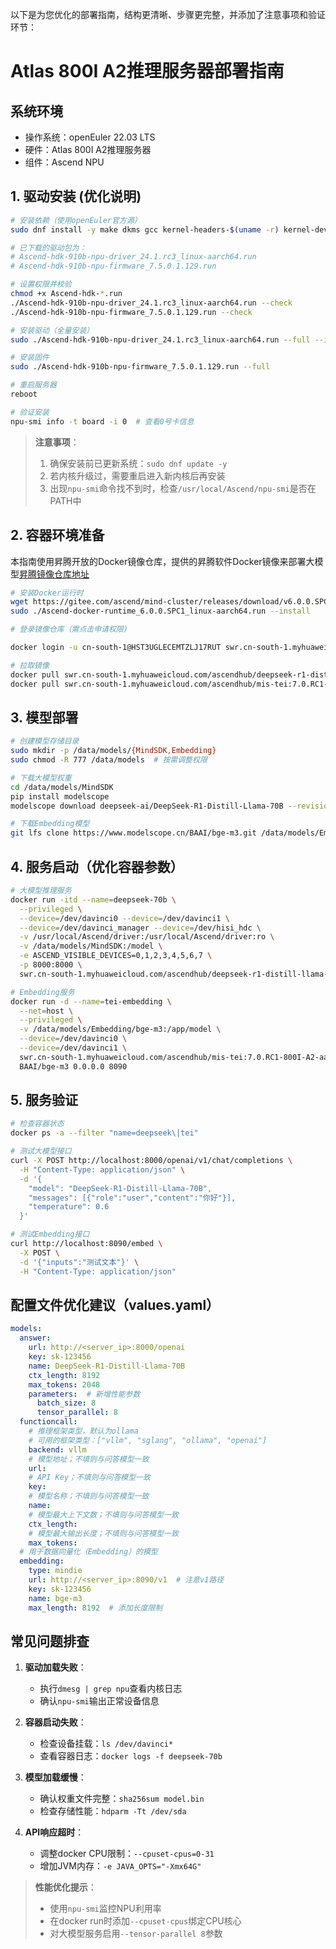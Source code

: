 以下是为您优化的部署指南，结构更清晰、步骤更完整，并添加了注意事项和验证环节：

# Atlas 800I A2推理服务器部署指南

## 系统环境
- 操作系统：openEuler 22.03 LTS
- 硬件：Atlas 800I A2推理服务器
- 组件：Ascend NPU

## 1. 驱动安装 (优化说明)
```bash
# 安装依赖（使用openEuler官方源）
sudo dnf install -y make dkms gcc kernel-headers-$(uname -r) kernel-devel-$(uname -r)

# 已下载的驱动包为：
# Ascend-hdk-910b-npu-driver_24.1.rc3_linux-aarch64.run
# Ascend-hdk-910b-npu-firmware_7.5.0.1.129.run

# 设置权限并校验
chmod +x Ascend-hdk-*.run
./Ascend-hdk-910b-npu-driver_24.1.rc3_linux-aarch64.run --check
./Ascend-hdk-910b-npu-firmware_7.5.0.1.129.run --check

# 安装驱动（全量安装）
sudo ./Ascend-hdk-910b-npu-driver_24.1.rc3_linux-aarch64.run --full --install-for-all

# 安装固件
sudo ./Ascend-hdk-910b-npu-firmware_7.5.0.1.129.run --full

# 重启服务器
reboot

# 验证安装
npu-smi info -t board -i 0  # 查看0号卡信息
```
> **注意事项**：
> 1. 确保安装前已更新系统：`sudo dnf update -y`
> 2. 若内核升级过，需要重启进入新内核后再安装
> 3. 出现`npu-smi`命令找不到时，检查`/usr/local/Ascend/npu-smi`是否在PATH中

## 2. 容器环境准备
本指南使用昇腾开放的Docker镜像仓库，提供的昇腾软件Docker镜像来部署大模型[昇腾镜像仓库地址](https://www.hiascend.com/developer/ascendhub)
```bash
# 安装Docker运行时
wget https://gitee.com/ascend/mind-cluster/releases/download/v6.0.0.SPC1/Ascend-docker-runtime_6.0.0.SPC1_linux-aarch64.run
sudo ./Ascend-docker-runtime_6.0.0.SPC1_linux-aarch64.run --install

# 登录镜像仓库（需点击申请权限)

docker login -u cn-south-1@HST3UGLECEMTZLJ17RUT swr.cn-south-1.myhuaweicloud.com

# 拉取镜像
docker pull swr.cn-south-1.myhuaweicloud.com/ascendhub/deepseek-r1-distill-llama-70b:0.1.1-arm64
docker pull swr.cn-south-1.myhuaweicloud.com/ascendhub/mis-tei:7.0.RC1-800I-A2-aarch64
```

## 3. 模型部署
```bash
# 创建模型存储目录
sudo mkdir -p /data/models/{MindSDK,Embedding}
sudo chmod -R 777 /data/models  # 按需调整权限

# 下载大模型权重
cd /data/models/MindSDK
pip install modelscope
modelscope download deepseek-ai/DeepSeek-R1-Distill-Llama-70B --revision v1.0.0

# 下载Embedding模型
git lfs clone https://www.modelscope.cn/BAAI/bge-m3.git /data/models/Embedding/bge-m3
```

## 4. 服务启动（优化容器参数）
```bash
# 大模型推理服务
docker run -itd --name=deepseek-70b \
  --privileged \
  --device=/dev/davinci0 --device=/dev/davinci1 \
  --device=/dev/davinci_manager --device=/dev/hisi_hdc \
  -v /usr/local/Ascend/driver:/usr/local/Ascend/driver:ro \
  -v /data/models/MindSDK:/model \
  -e ASCEND_VISIBLE_DEVICES=0,1,2,3,4,5,6,7 \
  -p 8000:8000 \
  swr.cn-south-1.myhuaweicloud.com/ascendhub/deepseek-r1-distill-llama-70b:0.1.1-arm64

# Embedding服务
docker run -d --name=tei-embedding \
  --net=host \
  --privileged \
  -v /data/models/Embedding/bge-m3:/app/model \
  --device=/dev/davinci0 \
  --device=/dev/davinci1 \
  swr.cn-south-1.myhuaweicloud.com/ascendhub/mis-tei:7.0.RC1-800I-A2-aarch64 \
  BAAI/bge-m3 0.0.0.0 8090
```

## 5. 服务验证
```bash
# 检查容器状态
docker ps -a --filter "name=deepseek\|tei"

# 测试大模型接口
curl -X POST http://localhost:8000/openai/v1/chat/completions \
  -H "Content-Type: application/json" \
  -d '{
    "model": "DeepSeek-R1-Distill-Llama-70B",
    "messages": [{"role":"user","content":"你好"}],
    "temperature": 0.6
  }'

# 测试Embedding接口
curl http://localhost:8090/embed \
  -X POST \
  -d '{"inputs":"测试文本"}' \
  -H "Content-Type: application/json"
```

## 配置文件优化建议（values.yaml）
```yaml
models:
  answer:
    url: http://<server_ip>:8000/openai
    key: sk-123456
    name: DeepSeek-R1-Distill-Llama-70B
    ctx_length: 8192
    max_tokens: 2048
    parameters:  # 新增性能参数
      batch_size: 8
      tensor_parallel: 8
  functioncall:
    # 推理框架类型，默认为ollama
    # 可用的框架类型：["vllm", "sglang", "ollama", "openai"]
    backend: vllm
    # 模型地址；不填则与问答模型一致
    url:
    # API Key；不填则与问答模型一致
    key:
    # 模型名称；不填则与问答模型一致
    name:
    # 模型最大上下文数；不填则与问答模型一致
    ctx_length:
    # 模型最大输出长度；不填则与问答模型一致
    max_tokens:
  # 用于数据向量化（Embedding）的模型
  embedding:
    type: mindie
    url: http://<server_ip>:8090/v1  # 注意v1路径
    key: sk-123456
    name: bge-m3
    max_length: 8192  # 添加长度限制
```

## 常见问题排查
1. **驱动加载失败**：
   - 执行`dmesg | grep npu`查看内核日志
   - 确认`npu-smi`输出正常设备信息

2. **容器启动失败**：
   - 检查设备挂载：`ls /dev/davinci*`
   - 查看容器日志：`docker logs -f deepseek-70b`

3. **模型加载缓慢**：
   - 确认权重文件完整：`sha256sum model.bin`
   - 检查存储性能：`hdparm -Tt /dev/sda`

4. **API响应超时**：
   - 调整docker CPU限制：`--cpuset-cpus=0-31`
   - 增加JVM内存：`-e JAVA_OPTS="-Xmx64G"`

> **性能优化提示**：
> - 使用`npu-smi`监控NPU利用率
> - 在docker run时添加`--cpuset-cpus`绑定CPU核心
> - 对大模型服务启用`--tensor-parallel 8`参数